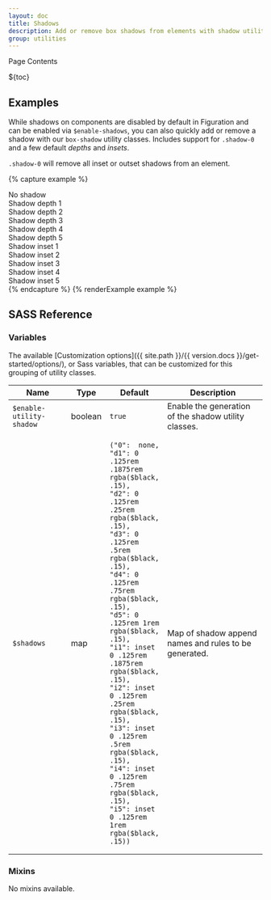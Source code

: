 ```yaml
---
layout: doc
title: Shadows
description: Add or remove box shadows from elements with shadow utilities.
group: utilities
---
```


<div class="h3 cf-toc-header">Page Contents</div>

${toc}

## Examples

While shadows on components are disabled by default in Figuration and can be enabled via `$enable-shadows`, you can also quickly add or remove a shadow with our `box-shadow` utility classes. Includes support for `.shadow-0` and a few default *depths* and *insets*.

`.shadow-0` will remove all inset or outset shadows from an element.

{% capture example %}
<div class="shadow-0 radius p-1 mb-2">No shadow</div>
<div class="shadow-d1 radius p-1 mb-2">Shadow depth 1</div>
<div class="shadow-d2 radius p-1 mb-2">Shadow depth 2</div>
<div class="shadow-d3 radius p-1 mb-2">Shadow depth 3</div>
<div class="shadow-d4 radius p-1 mb-2">Shadow depth 4</div>
<div class="shadow-d5 radius p-1 mb-2">Shadow depth 5</div>
<div class="shadow-i1 radius p-1 mb-2">Shadow inset 1</div>
<div class="shadow-i2 radius p-1 mb-2">Shadow inset 2</div>
<div class="shadow-i3 radius p-1 mb-2">Shadow inset 3</div>
<div class="shadow-i4 radius p-1 mb-2">Shadow inset 4</div>
<div class="shadow-i5 radius p-1 mb-2">Shadow inset 5</div>
{% endcapture %}
{% renderExample example %}

## SASS Reference

### Variables

The available [Customization options]({{ site.path }}/{{ version.docs }}/get-started/options/), or Sass variables, that can be customized for this grouping of utility classes.

<div class="table-scroll">
  <table class="table table-bordered table-striped">
    <thead>
      <tr>
        <th style="width: 100px;">Name</th>
        <th style="width: 50px;">Type</th>
        <th style="width: 50px;">Default</th>
        <th>Description</th>
      </tr>
    </thead>
    <tbody>
      <tr>
        <td><code>$enable-utility-shadow</code></td>
        <td>boolean</td>
        <td><code>true</code></td>
        <td>
          Enable the generation of the shadow utility classes.
        </td>
      </tr>
      <tr>
        <td><code>$shadows</code></td>
        <td>map</td>
        <td>
<pre><code>("0":  none,
"d1": 0 .125rem .1875rem rgba($black, .15),
"d2": 0 .125rem .25rem rgba($black, .15),
"d3": 0 .125rem .5rem rgba($black, .15),
"d4": 0 .125rem .75rem rgba($black, .15),
"d5": 0 .125rem 1rem rgba($black, .15),
"i1": inset 0 .125rem .1875rem rgba($black, .15),
"i2": inset 0 .125rem .25rem rgba($black, .15),
"i3": inset 0 .125rem .5rem rgba($black, .15),
"i4": inset 0 .125rem .75rem rgba($black, .15),
"i5": inset 0 .125rem 1rem rgba($black, .15))</code></pre>
        </td>
        <td>
          Map of shadow append names and rules to be generated.
        </td>
      </tr>
    </tbody>
  </table>
</div>

### Mixins

No mixins available.
